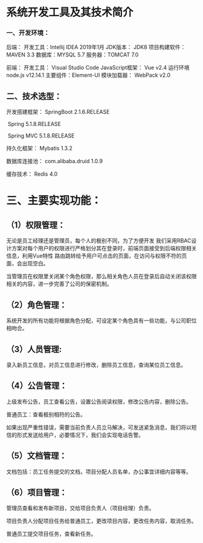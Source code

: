 # 系统开发工具及其技术简介

### **一、开发环境：**

 

  后端：
  开发工具：Intellij IDEA 2019年1月
  JDK版本： JDK8
  项目构建软件：MAVEN 3.3
  数据库：MYSQL 5.7
  服务器：TOMCAT 7.0

  前端：
  开发工具：
  Visual Studio Code
  JavaScript框架： Vue  v2.4
  运行环境
  node.js  v12.14.1
  主要组件：Element-UI
  模块加载器：
  WebPack v2.0

 

## **二、技术选型：**

开发搭建框架：  SpringBoot 2.1.6.RELEASE

​                             Spring  5.1.8.RELEASE

​                             Spring MVC 5.1.8.RELEASE

持久化框架：   Mybatis 1.3.2

数据库连接池： com.alibaba.druid 1.0.9

缓存技术：     Redis 4.0



# 三、主要实现功能：



## （1）权限管理：

无论是员工经理还是管理员，每个人的极别不同，为了方便开发 我们采用RBAC设计方案对每个用户的权限进行严格划分其在登录时，前端页面接受到后端权限相关信息，利用Vue特性 路由跳转给予用户可点击的页面，在访问与权限不符的页面，会出现空白。

当管理员在权限里关闭某个角色权限，那么相关角色人员在登录后自动关闭该权限相关的内容，进一步完善了公司的保密机制。

 

## （2）角色管理：

系统开发的所有功能将根据角色分配，可设定某个角色具有一些功能，与公司职位相吻合。 



## （3）人员管理:

录入新员工信息，对员工信息进行修改，删除员工信息，查询某位员工信息。

## （4）公告管理：

上级发布公告，员工查看公告，设置公告阅读权限，修改公告内容，删除公告。

普通员工：查看极别相符的公告。

如果出现严重性错误，需要当前负责人员立马解决，可发送紧急消息，我们将以短信的形式发送给用户，必要情况下，我们会实现电话告警。

## （5）文档管理：

文档包括：员工任务提交的文档，项目分配人员名单，办公事宜详细内容等等。





## （6）项目管理：

管理员查看和发布新项目，交给项目负责人（项目经理）负责。

项目负责人分配项目任务给普通员工，更改项目内容，更改任务内容，取消任务。

普通员工提交项目任务，查看新任务。











